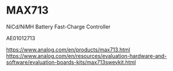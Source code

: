 # MAX713
NiCd/NiMH Battery Fast-Charge Controller

AE01012713

https://www.analog.com/en/products/max713.html
https://www.analog.com/en/resources/evaluation-hardware-and-software/evaluation-boards-kits/max713swevkit.html
